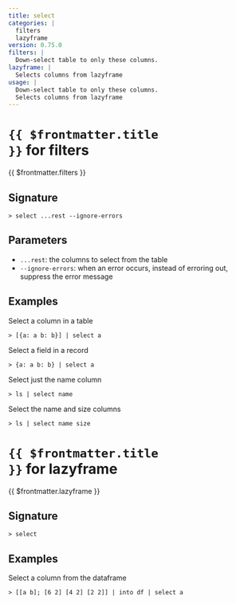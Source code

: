 ```yaml
---
title: select
categories: |
  filters
  lazyframe
version: 0.75.0
filters: |
  Down-select table to only these columns.
lazyframe: |
  Selects columns from lazyframe
usage: |
  Down-select table to only these columns.
  Selects columns from lazyframe
---
```


# <code>{{ $frontmatter.title }}</code> for filters

<div class='command-title'>{{ $frontmatter.filters }}</div>

## Signature

```> select ...rest --ignore-errors```

## Parameters

 -  `...rest`: the columns to select from the table
 -  `--ignore-errors`: when an error occurs, instead of erroring out, suppress the error message

## Examples

Select a column in a table
```shell
> [{a: a b: b}] | select a
```

Select a field in a record
```shell
> {a: a b: b} | select a
```

Select just the name column
```shell
> ls | select name
```

Select the name and size columns
```shell
> ls | select name size
```

# <code>{{ $frontmatter.title }}</code> for lazyframe

<div class='command-title'>{{ $frontmatter.lazyframe }}</div>

## Signature

```> select ```

## Examples

Select a column from the dataframe
```shell
> [[a b]; [6 2] [4 2] [2 2]] | into df | select a
```
